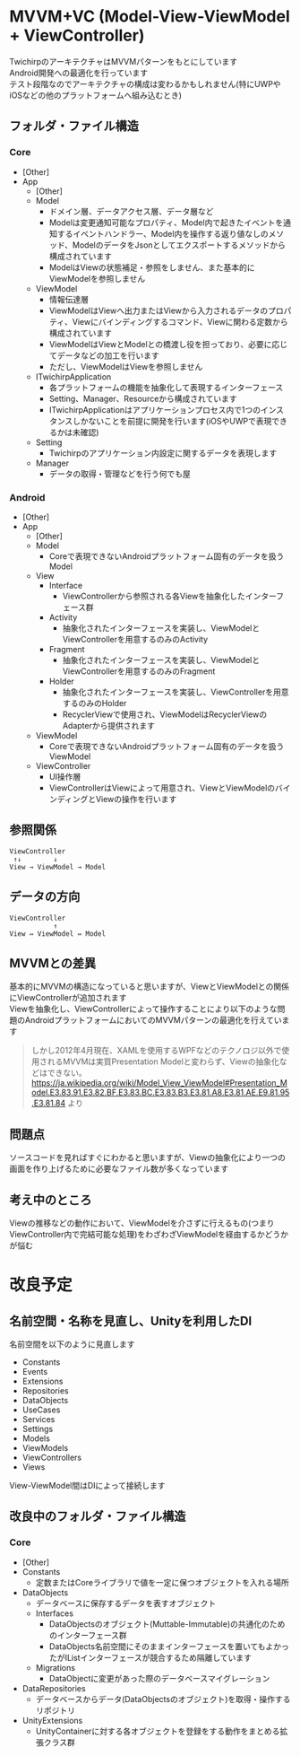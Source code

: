 # MVVM+VC (Model-View-ViewModel + ViewController)
TwichirpのアーキテクチャはMVVMパターンをもとにしています  
Android開発への最適化を行っています  
テスト段階なのでアーキテクチャの構成は変わるかもしれません(特にUWPやiOSなどの他のプラットフォームへ組み込むとき)

## フォルダ・ファイル構造

### Core
- [Other]
- App
  - [Other]
  - Model
     - ドメイン層、データアクセス層、データ層など
     - Modelは変更通知可能なプロパティ、Model内で起きたイベントを通知するイベントハンドラー、Model内を操作する返り値なしのメソッド、ModelのデータをJsonとしてエクスポートするメソッドから構成されています
     - ModelはViewの状態補足・参照をしません、また基本的にViewModelを参照しません
  - ViewModel
     - 情報伝達層
     - ViewModelはViewへ出力またはViewから入力されるデータのプロパティ、Viewにバインディングするコマンド、Viewに関わる定数から構成されています
     - ViewModelはViewとModelとの橋渡し役を担っており、必要に応じてデータなどの加工を行います
     - ただし、ViewModelはViewを参照しません
  - ITwichirpApplication
     - 各プラットフォームの機能を抽象化して表現するインターフェース
     - Setting、Manager、Resourceから構成されています
     - ITwichirpApplicationはアプリケーションプロセス内で1つのインスタンスしかないことを前提に開発を行います(iOSやUWPで表現できるかは未確認)
  - Setting
     - Twichirpのアプリケーション内設定に関するデータを表現します 
  - Manager
     - データの取得・管理などを行う何でも屋 

### Android
- [Other]
- App
  - [Other]
  - Model
    - Coreで表現できないAndroidプラットフォーム固有のデータを扱うModel
  - View
    - Interface
      - ViewControllerから参照される各Viewを抽象化したインターフェース群
    - Activity
      - 抽象化されたインターフェースを実装し、ViewModelとViewControllerを用意するのみのActivity 
    - Fragment
      - 抽象化されたインターフェースを実装し、ViewModelとViewControllerを用意するのみのFragment 
    - Holder 
      - 抽象化されたインターフェースを実装し、ViewControllerを用意するのみのHolder
      - RecyclerViewで使用され、ViewModelはRecyclerViewのAdapterから提供されます
  - ViewModel
    - Coreで表現できないAndroidプラットフォーム固有のデータを扱うViewModel 
  - ViewController
    - UI操作層
    - ViewControllerはViewによって用意され、ViewとViewModelのバインディングとViewの操作を行います

## 参照関係
~~~
ViewController
 ↑↓        ↓
View → ViewModel → Model
~~~

## データの方向
~~~
ViewController
           ↑
View ⇔ ViewModel ⇔ Model
~~~


## MVVMとの差異
基本的にMVVMの構造になっていると思いますが、ViewとViewModelとの関係にViewControllerが追加されます  
Viewを抽象化し、ViewControllerによって操作することにより以下のような問題のAndroidプラットフォームにおいてのMVVMパターンの最適化を行えています
> しかし2012年4月現在、XAMLを使用するWPFなどのテクノロジ以外で使用されるMVVMは実質Presentation Modelと変わらず、Viewの抽象化などはできない。
> https://ja.wikipedia.org/wiki/Model_View_ViewModel#Presentation_Model.E3.83.91.E3.82.BF.E3.83.BC.E3.83.B3.E3.81.A8.E3.81.AE.E9.81.95.E3.81.84 より

## 問題点
ソースコードを見ればすぐにわかると思いますが、Viewの抽象化により一つの画面を作り上げるために必要なファイル数が多くなっています

## 考え中のところ
Viewの推移などの動作において、ViewModelを介さずに行えるもの(つまりViewController内で完結可能な処理)をわざわざViewModelを経由するかどうかが悩む

# 改良予定
## 名前空間・名称を見直し、Unityを利用したDI

名前空間を以下のように見直します
- Constants
- Events
- Extensions
- Repositories
- DataObjects
- UseCases
- Services
- Settings
- Models
- ViewModels
- ViewControllers
- Views

View-ViewModel間はDIによって接続します

## 改良中のフォルダ・ファイル構造
### Core
- [Other]
- Constants
  - 定数またはCoreライブラリで値を一定に保つオブジェクトを入れる場所
- DataObjects
  - データベースに保存するデータを表すオブジェクト
  - Interfaces
    - DataObjectsのオブジェクト(Muttable-Immutable)の共通化のためのインターフェース群
    - DataObjects名前空間にそのままインターフェースを置いてもよかったがIListインターフェースが競合するため隔離しています
  - Migrations
    - DataObjectに変更があった際のデータベースマイグレーション
- DataRepositories
  - データベースからデータ(DataObjectsのオブジェクト)を取得・操作するリポジトリ
- UnityExtensions
  - UnityContainerに対する各オブジェクトを登録をする動作をまとめる拡張クラス群
